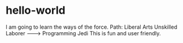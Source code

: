 # hello-world
I am going to learn the ways of the force.  Path: Liberal Arts Unskilled Laborer ---> Programming Jedi
This is fun and user friendly.
